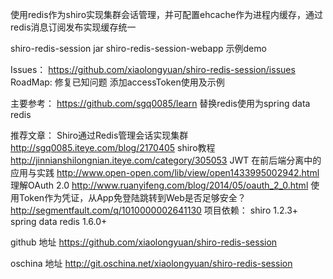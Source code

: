 
使用redis作为shiro实现集群会话管理，并可配置ehcache作为进程内缓存，通过redis消息订阅发布实现缓存统一



shiro-redis-session
	jar
shiro-redis-session-webapp
	示例demo
	
	
Issues：
https://github.com/xiaolongyuan/shiro-redis-session/issues	
RoadMap:
修复已知问题
添加accessToken使用及示例
	
主要参考：
https://github.com/sgq0085/learn 替换redis使用为spring data redis

推荐文章：
Shiro通过Redis管理会话实现集群 http://sgq0085.iteye.com/blog/2170405 
shiro教程 http://jinnianshilongnian.iteye.com/category/305053
JWT 在前后端分离中的应用与实践 http://www.open-open.com/lib/view/open1433995002942.html
理解OAuth 2.0 http://www.ruanyifeng.com/blog/2014/05/oauth_2_0.html
使用Token作为凭证，从App免登陆跳转到Web是否足够安全？ http://segmentfault.com/q/1010000002641130
项目依赖：
	shiro 1.2.3+
	spring data redis 1.6.0+
	
github 地址
	https://github.com/xiaolongyuan/shiro-redis-session

oschina 地址
	http://git.oschina.net/xiaolongyuan/shiro-redis-session

